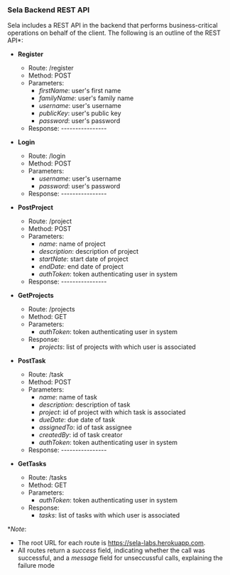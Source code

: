 ### Sela Backend REST API
Sela includes a REST API in the backend that performs business-critical operations on behalf of the client. The following is an outline of the REST API\*:

- **Register**
  - Route: /register
  - Method: POST
  - Parameters:
    - *firstName*: user's first name
    - *familyName*: user's family name
    - *username*: user's username
    - *publicKey*: user's public key
    - *password*: user's password
  - Response: ----------------

- **Login**
  - Route: /login
  - Method: POST
  - Parameters:
    - *username*: user's username
    - *password*: user's password
  - Response: ----------------

- **PostProject**
  - Route: /project
  - Method: POST
  - Parameters:
    - *name*: name of project
    - *description*: description of project
    - *startNate*: start date of project
    - *endDate*: end date of project
    - *authToken*: token authenticating user in system
  - Response: ----------------

- **GetProjects**
  - Route: /projects
  - Method: GET
  - Parameters:
    - *authToken*: token authenticating user in system
  - Response:
    - *projects*: list of projects with which user is associated

- **PostTask**
  - Route: /task
  - Method: POST
  - Parameters:
    - *name*: name of task
    - *description*: description of task
    - *project*: id of project with which task is associated
    - *dueDate*: due date of task 
    - *assignedTo*: id of task assignee
    - *createdBy*: id of task creator
    - *authToken*: token authenticating user in system
  - Response: ----------------

- **GetTasks**
  - Route: /tasks
  - Method: GET
  - Parameters:
    - *authToken*: token authenticating user in system
  - Response:
    - *tasks*: list of tasks with which user is associated

\**Note*:
- The root URL for each route is https://sela-labs.herokuapp.com.
- All routes return a *success* field, indicating whether the call was successful, and a *message* field for unseccussful calls, explaining the failure mode

